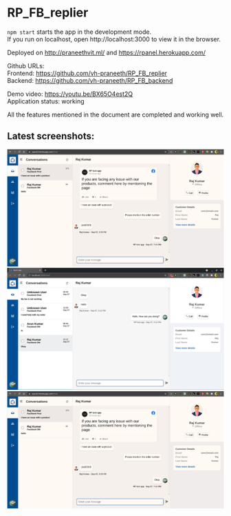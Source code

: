 # RP_FB_replier

`npm start` starts the app in the development mode. \
If you run on localhost, open http://localhost:3000 to view it in the browser.

Deployed on http://praneethvit.ml/
and
https://rpanel.herokuapp.com/

Github URLs: \
   Frontend: https://github.com/vh-praneeth/RP_FB_replier \
   Backend: https://github.com/vh-praneeth/RP_FB_backend

Demo video: https://youtu.be/BX65O4est2Q \
Application status: working

All the features mentioned in the document are completed and working well.

## Latest screenshots: 

![Screenshot3](demo_files/Screenshot3.png)
![Screenshot](demo_files/Screenshot.png)
![Screenshot2](demo_files/Screenshot2.png)